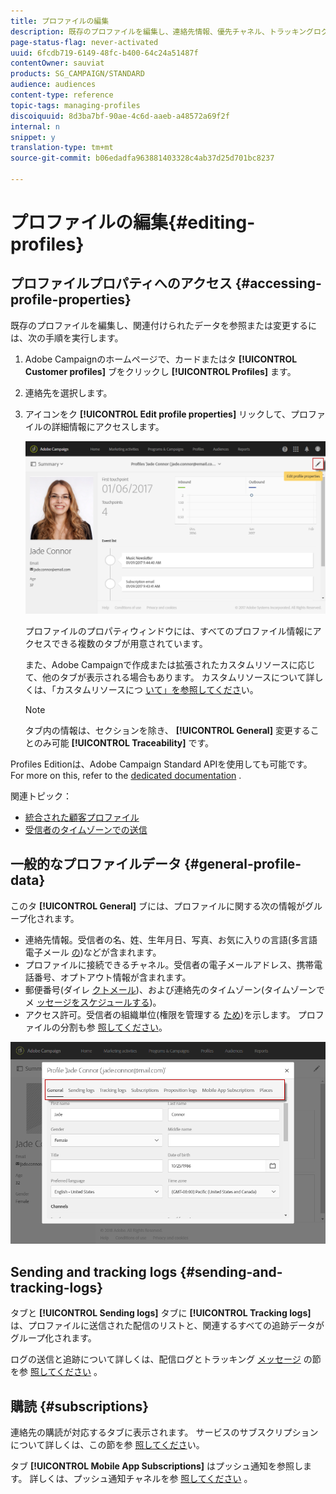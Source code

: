 ```yaml
---
title: プロファイルの編集
description: 既存のプロファイルを編集し、連絡先情報、優先チャネル、トラッキングログ、購読などにアクセスする方法を説明します。
page-status-flag: never-activated
uuid: 6fcdb719-6149-48fc-b400-64c24a51487f
contentOwner: sauviat
products: SG_CAMPAIGN/STANDARD
audience: audiences
content-type: reference
topic-tags: managing-profiles
discoiquuid: 8d3ba7bf-90ae-4c6d-aaeb-a48572a69f2f
internal: n
snippet: y
translation-type: tm+mt
source-git-commit: b06edadfa963881403328c4ab37d25d701bc8237

---
```



# プロファイルの編集{#editing-profiles}

## プロファイルプロパティへのアクセス {#accessing-profile-properties}

既存のプロファイルを編集し、関連付けられたデータを参照または変更するには、次の手順を実行します。

1. Adobe Campaignのホームページで、カードまたはタ **[!UICONTROL Customer profiles]** ブをクリックし **[!UICONTROL Profiles]** ます。
1. 連絡先を選択します。
1. アイコンをク **[!UICONTROL Edit profile properties]** リックして、プロファイルの詳細情報にアクセスします。

   ![](assets/profile_creation2.png)

   プロファイルのプロパティウィンドウには、すべてのプロファイル情報にアクセスできる複数のタブが用意されています。

   また、Adobe Campaignで作成または拡張されたカスタムリソースに応じて、他のタブが表示される場合もあります。 カスタムリソースについて詳しくは、「カスタムリソースにつ [いて」を参照してくださ](../../developing/using/data-model-concepts.md)い。

   >[!NOTE]
   >
   >タブ内の情報は、セクションを除き、 **[!UICONTROL General]** 変更することのみ可能 **[!UICONTROL Traceability]** です。

Profiles Editionは、Adobe Campaign Standard APIを使用しても可能です。 For more on this, refer to the [dedicated documentation](../../api/using/managing-profiles.md) .

関連トピック：

* [統合された顧客プロファイル](../../audiences/using/integrated-customer-profile.md)
* [受信者のタイムゾーンでの送信](../../sending/using/sending-messages-at-the-recipient-s-time-zone.md)

## 一般的なプロファイルデータ {#general-profile-data}

このタ **[!UICONTROL General]** ブには、プロファイルに関する次の情報がグループ化されます。

* 連絡先情報。受信者の名、姓、生年月日、写真、お気に入りの言語(多言語電子メール [の](../../channels/using/creating-a-multilingual-email.md))などが含まれます。
* プロファイルに接続できるチャネル。受信者の電子メールアドレス、携帯電話番号、オプトアウト情報が含まれます。
* 郵便番号(ダイレ [クトメール](../../channels/using/about-direct-mail.md))、および連絡先のタイムゾーン(タイムゾーンでメ [ッセージをスケジュールする](../../sending/using/sending-messages-at-the-recipient-s-time-zone.md))。
* アクセス許可。受信者の組織単位(権限を管理する [ため](../../administration/using/about-access-management.md))を示します。 プロファイルの分割も参 [照してください](../../administration/using/organizational-units.md#partitioning-profiles)。

![](assets/profile_creation4.png)

## Sending and tracking logs {#sending-and-tracking-logs}

タブと **[!UICONTROL Sending logs]** タブに **[!UICONTROL Tracking logs]** は、プロファイルに送信された配信のリストと、関連するすべての追跡データがグループ化されます。

ログの送信と追跡について詳しくは、配信ログとトラッキング [メッセージ](../../sending/using/monitoring-a-delivery.md#delivery-logs) の節を参 [照してください](../../sending/using/tracking-messages.md) 。

## 購読 {#subscriptions}

連絡先の購読が対応するタブに表示されます。 サービスのサブスクリプションについて詳しくは、この節を参 [照してくださ](../../audiences/using/about-subscriptions.md)い。

タブ **[!UICONTROL Mobile App Subscriptions]** はプッシュ通知を参照します。 詳しくは、プッシュ通知チャネルを参 [照してください](../../channels/using/about-push-notifications.md) 。
